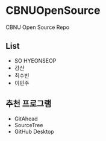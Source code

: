 # CBNUOpenSource
CBNU Open Source Repo

## List
* SO HYEONSEOP
* 강산
* 최수빈
* 이민주

## 추천 프로그램
* GitAhead
* SourceTree
* GitHub Desktop
